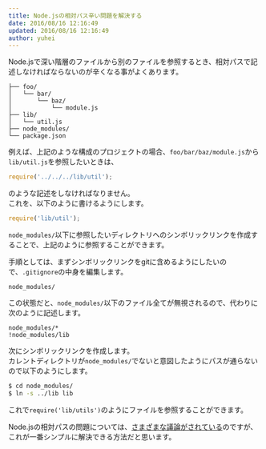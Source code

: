 ```yaml
---
title: Node.jsの相対パス辛い問題を解決する
date: 2016/08/16 12:16:49
updated: 2016/08/16 12:16:49
author: yuhei
---
```

Node.jsで深い階層のファイルから別のファイルを参照するとき、相対パスで記述しなければならないのが辛くなる事がよくあります。  

```
├── foo/
│   └── bar/
│       └── baz/
│           └── module.js
├── lib/
│   └── util.js
├── node_modules/
└── package.json
```

例えば、上記のような構成のプロジェクトの場合、`foo/bar/baz/module.js`から`lib/util.js`を参照したいときは、

```javascript
require('../../../lib/util');
```

のような記述をしなければなりません。  
これを、以下のように書けるようにします。

```javascript
require('lib/util');
```

<!-- more -->

`node_modules/`以下に参照したいディレクトリへのシンボリックリンクを作成することで、上記のように参照することができます。

手順としては、まずシンボリックリンクをgitに含めるようにしたいので、`.gitignore`の中身を編集します。

```
node_modules/
```

この状態だと、`node_modules/`以下のファイル全てが無視されるので、代わりに次のように記述します。

```
node_modules/*
!node_modules/lib
```

次にシンボリックリンクを作成します。  
カレントディレクトリが`node_modules/`でないと意図したようにパスが通らないので以下のようにします。

```bash
$ cd node_modules/
$ ln -s ../lib lib
```

これで`require('lib/utils')`のようにファイルを参照することができます。

Node.jsの相対パスの問題については、[さまざまな議論がされている](https://gist.github.com/branneman/8048520)のですが、これが一番シンプルに解決できる方法だと思います。
